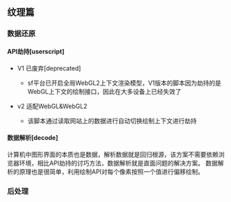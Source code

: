 ## 纹理篇

### 数据还原
#### API劫持[userscript]
- V1 已废弃[deprecated]
    - sf平台已开启全局WebGL2上下文渲染模型，V1版本的脚本因为劫持的是WebGL上下文的绘制接口，因此在大多设备上已经失效了

- v2 适配WebGL&WebGL2
    - 该脚本通过读取网站上的数据进行自动切换绘制上下文进行劫持

#### 数据解析[decode]
计算机中图形界面的本质也是数据，解析数据就是回归根源，该方案不需要依赖浏览器环境，相比API劫持的讨巧方法，数据解析就是直面问题的解决方案。
数据解析的原理也是很简单，利用绘制API对每个像素按照一个值进行偏移绘制。

### 后处理
